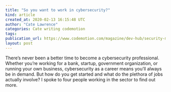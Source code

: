 ```yaml
---
title: "So you want to work in cybersecurity?"
kind: article
created_at: 2020-02-13 16:15:48 UTC
author: "Cate Lawrence"
categories: Cate writing codemotion
tags: 
publication_url: https://www.codemotion.com/magazine/dev-hub/security-manager/so-you-want-to-work-in-cybersecurity/
layout: post
---
```

There’s never been a better time to become a cybersecurity professional. Whether you’re working for a bank, startup, government organization, or running your own business, cybersecurity as a career means you’ll always be in demand. But how do you get started and what do the plethora of jobs actually involve? I spoke to four people working in the sector to find out more.

